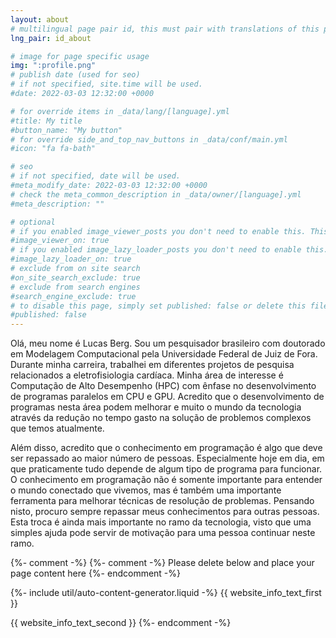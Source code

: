 ```yaml
---
layout: about
# multilingual page pair id, this must pair with translations of this page. (This name must be unique)
lng_pair: id_about

# image for page specific usage
img: ":profile.png"
# publish date (used for seo)
# if not specified, site.time will be used.
#date: 2022-03-03 12:32:00 +0000

# for override items in _data/lang/[language].yml
#title: My title
#button_name: "My button"
# for override side_and_top_nav_buttons in _data/conf/main.yml
#icon: "fa fa-bath"

# seo
# if not specified, date will be used.
#meta_modify_date: 2022-03-03 12:32:00 +0000
# check the meta_common_description in _data/owner/[language].yml
#meta_description: ""

# optional
# if you enabled image_viewer_posts you don't need to enable this. This is only if image_viewer_posts = false
#image_viewer_on: true
# if you enabled image_lazy_loader_posts you don't need to enable this. This is only if image_lazy_loader_posts = false
#image_lazy_loader_on: true
# exclude from on site search
#on_site_search_exclude: true
# exclude from search engines
#search_engine_exclude: true
# to disable this page, simply set published: false or delete this file
#published: false
---
```


Olá, meu nome é Lucas Berg. Sou um pesquisador brasileiro com doutorado em Modelagem Computacional pela Universidade Federal de Juiz de Fora. Durante minha carreira, trabalhei em diferentes projetos de pesquisa relacionados a eletrofisiologia cardíaca. Minha área de interesse é Computação de Alto Desempenho (HPC) com ênfase no desenvolvimento de programas paralelos em CPU e GPU. Acredito que o desenvolvimento de programas nesta área podem melhorar e muito o mundo da tecnologia através da redução no tempo gasto na solução de problemos complexos que temos atualmente.

Além disso, acredito que o conhecimento em programação é algo que deve ser repassado ao maior número de pessoas. Especialmente hoje em dia, em que praticamente tudo depende de algum tipo de programa para funcionar. O conhecimento em programação não é somente importante para entender o mundo conectado que vivemos, mas é também uma importante ferramenta para melhorar técnicas de resolução de problemas. Pensando nisto, procuro sempre repassar meus conhecimentos para outras pessoas. Esta troca é ainda mais importante no ramo da tecnologia, visto que uma simples ajuda pode servir de motivação para uma pessoa continuar neste ramo.

{%- comment -%}
{%- comment -%} Please delete below and place your page content here {%- endcomment -%}

{%- include util/auto-content-generator.liquid -%}
{{ website_info_text_first }}

{{ website_info_text_second }}
{%- endcomment -%}
